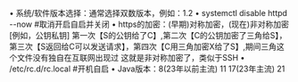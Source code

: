 • 系统/软件版本选择：通常选择双数版本，例如：1.2
• systemctl disable httpd --now #取消开启自启并关闭
• https的加密：(早期)对称加密，(现在)非对称加密[例如，公钥私钥]
第一次【S的公钥给了C】,第二次【C的公钥加密了三角给S】，第三次【S返回给C可以发送请求】，第四次【C用三角加密X给了S】,期间三角这个文件没有独自在互联网出现过  这就是非对称加密了，类似于SSH
• /etc/rc.d/rc.local #开机自启
• Java版本：8(23年以前主流) 11 17(23年主流) 21